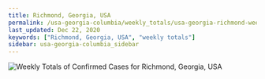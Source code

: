 ```yaml
---
title: Richmond, Georgia, USA
permalink: /usa-georgia-columbia/weekly_totals/usa-georgia-richmond-weekly_totals.html
last_updated: Dec 22, 2020
keywords: ["Richmond, Georgia, USA", "weekly totals"]
sidebar: usa-georgia-columbia_sidebar
---
```


![Weekly Totals of Confirmed Cases for Richmond, Georgia, USA](/covid_tracker/images/graphs/usa-georgia-richmond-weekly_totals_graph.png)
